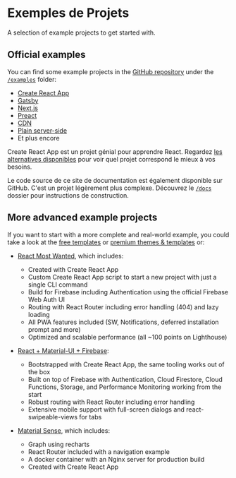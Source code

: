 # Exemples de Projets

<p class="description">A selection of example projects to get started with.</p>

## Official examples

You can find some example projects in the [GitHub repository](https://github.com/mui-org/material-ui) under the [`/examples`](https://github.com/mui-org/material-ui/tree/master/examples) folder:

- [Create React App](https://github.com/mui-org/material-ui/tree/master/examples/create-react-app)
- [Gatsby](https://github.com/mui-org/material-ui/tree/master/examples/gatsby)
- [Next.js](https://github.com/mui-org/material-ui/tree/master/examples/nextjs)
- [Preact](https://github.com/mui-org/material-ui/tree/master/examples/preact)
- [CDN](https://github.com/mui-org/material-ui/tree/master/examples/cdn)
- [Plain server-side](https://github.com/mui-org/material-ui/tree/master/examples/ssr)
- Et plus encore

Create React App est un projet génial pour apprendre React. Regardez [les alternatives disponibles](https://github.com/facebook/create-react-app/blob/master/README.md#popular-alternatives) pour voir quel projet correspond le mieux à vos besoins.

Le code source de ce site de documentation est également disponible sur GitHub. C'est un projet légèrement plus complexe. Découvrez le [`/docs`](https://github.com/mui-org/material-ui/tree/master/docs) dossier pour instructions de construction.

## More advanced example projects

If you want to start with a more complete and real-world example, you could take a look at the [free templates](/getting-started/templates/) or [premium themes & templates](https://themes.material-ui.com/) or:

- [React Most Wanted](https://github.com/TarikHuber/react-most-wanted), which includes:
    
  - Created with Create React App
  - Custom Create React App script to start a new project with just a single CLI command
  - Build for Firebase including Authentication using the official Firebase Web Auth UI
  - Routing with React Router including error handling (404) and lazy loading
  - All PWA features included (SW, Notifications, deferred installation prompt and more)
  - Optimized and scalable performance (all ~100 points on Lighthouse)
- [React + Material-UI + Firebase](https://github.com/Phoqe/react-material-ui-firebase):
    
  - Bootstrapped with Create React App, the same tooling works out of the box
  - Built on top of Firebase with Authentication, Cloud Firestore, Cloud Functions, Storage, and Performance Monitoring working from the start
  - Robust routing with React Router including error handling
  - Extensive mobile support with full-screen dialogs and react-swipeable-views for tabs
- [Material Sense](https://github.com/alexanmtz/material-sense), which includes:
    
  - Graph using recharts
  - React Router included with a navigation example
  - A docker container with an Nginx server for production build
  - Created with Create React App